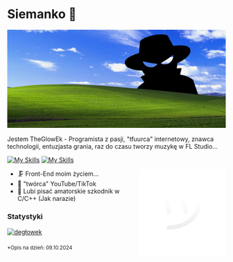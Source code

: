 # Siemanko 👋

![TheGlowEk](https://github.com/TheGlowEk/TheGlowEk/blob/main/theglowek/header.png)

Jestem TheGlowEk - Programista z pasji, "tfuurca" internetowy, znawca technologii, entuzjasta grania, raz do czasu tworzy muzykę w FL Studio...

[![My Skills](https://skillicons.dev/icons?i=js,html,css,vscode#gh-dark-mode-only)](https://github.com/theglowek#gh-dark-mode-only)
[![My Skills](https://skillicons.dev/icons?i=js,html,css,vscode&theme=light#gh-light-mode-only)](https://github.com/theglowek#gh-light-mode-only)

<img align="right" width="200" src="https://github.com/TheGlowEk/TheGlowEk/blob/main/theglowek/smike.png" />

* 🗜 Front-End moim życiem...
* 📸 "twórca" YouTube/TikTok
* 🦟 Lubi pisać amatorskie szkodnik w C/C++ (Jak narazie)

### Statystyki
[![degłowek](https://github-readme-stats.vercel.app/api?username=theglowek&theme=transparent)](https://github.com/anuraghazra/github-readme-stats)

<sub>*Opis na dzień: 09.10.2024</strong></sub>
